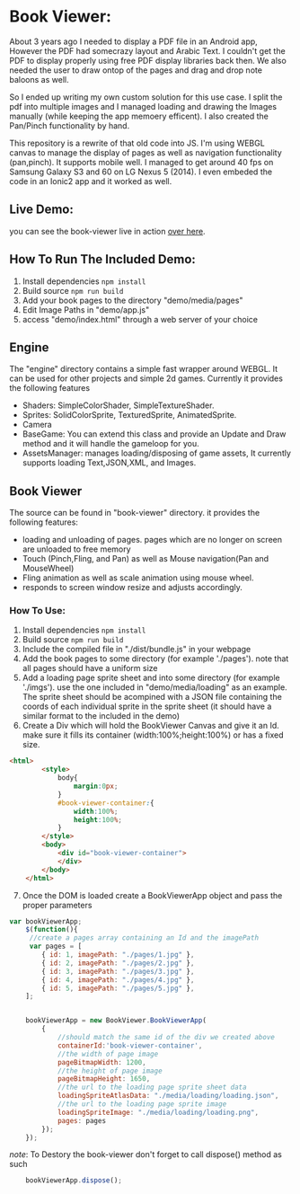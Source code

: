 # Book Viewer:
About 3 years ago I needed to display a PDF file in an Android app, However the PDF had somecrazy layout and Arabic Text.
I couldn't get the PDF to display properly using free PDF display libraries back then. We also needed the user to draw ontop of the pages and drag and drop note baloons as well.

So I ended up writing my own custom solution for this use case. I split the pdf into multiple images and I managed loading and drawing the Images manually (while keeping the app memoery efficent).
I also created the Pan/Pinch functionality by hand.

This repository is a rewrite of that old code into JS. I'm using WEBGL canvas to manage the display of pages as well as navigation functionality (pan,pinch). 
It supports mobile well. I managed to get around 40 fps on Samsung Galaxy S3 and 60 on LG Nexus 5 (2014). I even embeded the code in an Ionic2 app and it worked as well.


## Live Demo:
you can see the book-viewer live in action [over here](https://mzmuse.com/projects/book-viewer/index.html).

## How To Run The Included Demo:
1. Install dependencies
`npm install`
2. Build source
`npm run build`
3. Add your book pages  to the directory "demo/media/pages"
4. Edit Image Paths in "demo/app.js"
4. access "demo/index.html" through a web server of your choice


## Engine
The "engine" directory contains a  simple fast wrapper around WEBGL. It can be used for other projects and simple 2d games.
Currently it provides the following features

* Shaders: SimpleColorShader, SimpleTextureShader.
* Sprites: SolidColorSprite, TexturedSprite, AnimatedSprite.
* Camera
* BaseGame: You can extend this class and provide an Update and Draw method and it will handle the gameloop for you. 
* AssetsManager: manages loading/disposing of game assets, It currently supports loading Text,JSON,XML, and Images.


## Book Viewer
The source can be found in "book-viewer" directory. it provides the following features:
* loading and unloading of pages. pages which are no longer on screen are unloaded to free memory
* Touch (Pinch,Fling, and Pan) as well as Mouse navigation(Pan and MouseWheel)  
* Fling animation as well as scale animation using mouse wheel.
* responds to screen window resize and adjusts accordingly.


### How To Use:
1. Install dependencies
`npm install`
2. Build source
`npm run build`
3. Include the compiled file  in "./dist/bundle.js" in your webpage 
4. Add the book pages to some directory (for example './pages'). note that all pages should have a uniform size
5. Add a loading page sprite sheet and into  some directory (for example './imgs'). use the one included in "demo/media/loading" as an example.
The sprite sheet should be acompined with a JSON file containing the coords of each individual sprite in the sprite sheet (it should have a similar format to the included in the demo)  
6. Create a Div which will hold the BookViewer Canvas and give it an Id. make sure it fills its container (width:100%;height:100%) or has a fixed size.
```html
<html>
        <style>
            body{
                margin:0px;
            }
            #book-viewer-container:{
                width:100%;
                height:100%;
            }
        </style>
        <body>
            <div id="book-viewer-container">
            </div>
        </body>
    </html>
``` 

7. Once the DOM is loaded create a BookViewerApp object and pass the proper parameters
```js
var bookViewerApp;
    $(function(){
     //create a pages array containing an Id and the imagePath 
     var pages = [
        { id: 1, imagePath: "./pages/1.jpg" },
        { id: 2, imagePath: "./pages/2.jpg" },
        { id: 3, imagePath: "./pages/3.jpg" },
        { id: 4, imagePath: "./pages/4.jpg" },
        { id: 5, imagePath: "./pages/5.jpg" },
    ];


    bookViewerApp = new BookViewer.BookViewerApp(
        {
            //should match the same id of the div we created above 
            containerId:'book-viewer-container',
            //the width of page image
            pageBitmapWidth: 1200,
            //the height of page image
            pageBitmapHeight: 1650,
            //the url to the loading page sprite sheet data
            loadingSpriteAtlasData: "./media/loading/loading.json",
            //the url to the loading page sprite image
            loadingSpriteImage: "./media/loading/loading.png",
            pages: pages
        });
    });
```
*note*: To Destory the book-viewer don't forget to call dispose() method as such
```js
    bookViewerApp.dispose();
```
